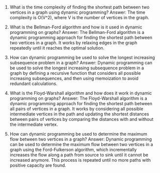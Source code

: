 1. What is the time complexity of finding the shortest path between two vertices in a graph using dynamic programming?
Answer: The time complexity is O(V^2), where V is the number of vertices in the graph.

2. What is the Bellman-Ford algorithm and how is it used in dynamic programming on graphs?
Answer: The Bellman-Ford algorithm is a dynamic programming approach for finding the shortest path between two vertices in a graph. It works by relaxing edges in the graph repeatedly until it reaches the optimal solution.

3. How can dynamic programming be used to solve the longest increasing subsequence problem in a graph?
Answer: Dynamic programming can be used to solve the longest increasing subsequence problem in a graph by defining a recursive function that considers all possible increasing subsequences, and then using memoization to avoid redundant calculations.

4. What is the Floyd-Warshall algorithm and how does it work in dynamic programming on graphs?
Answer: The Floyd-Warshall algorithm is a dynamic programming approach for finding the shortest path between all pairs of vertices in a graph. It works by considering all possible intermediate vertices in the path and updating the shortest distances between pairs of vertices by comparing the distances with and without the intermediate vertex.

5. How can dynamic programming be used to determine the maximum flow between two vertices in a graph?
Answer: Dynamic programming can be used to determine the maximum flow between two vertices in a graph using the Ford-Fulkerson algorithm, which incrementally increases the flow along a path from source to sink until it cannot be increased anymore. This process is repeated until no more paths with positive capacity are found.